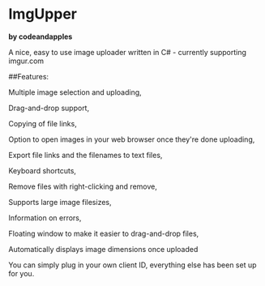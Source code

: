 # ImgUpper
__by codeandapples__

A nice, easy to use image uploader written in C# - currently supporting imgur.com

##Features:

Multiple image selection and uploading,

Drag-and-drop support,

Copying of file links,

Option to open images in your web browser once they're done uploading,

Export file links and the filenames to text files,

Keyboard shortcuts,

Remove files with right-clicking and remove,

Supports large image filesizes,

Information on errors,

Floating window to make it easier to drag-and-drop files,

Automatically displays image dimensions once uploaded



You can simply plug in your own client ID, everything else has been set up for you.
